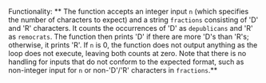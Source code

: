 Functionality: ** The function accepts an integer input `n` (which specifies the number of characters to expect) and a string `fractions` consisting of 'D' and 'R' characters. It counts the occurrences of 'D' as `depublicans` and 'R' as `remocrats`. The function then prints 'D' if there are more 'D's than 'R's; otherwise, it prints 'R'. If `n` is 0, the function does not output anything as the loop does not execute, leaving both counts at zero. Note that there is no handling for inputs that do not conform to the expected format, such as non-integer input for `n` or non-'D'/'R' characters in `fractions`.**
